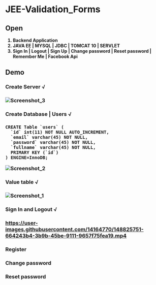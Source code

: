 # JEE-Validation_Forms
<strong>
  <h2>Open</h2>

1. Backend Application  
2. JAVA EE | MYSQL | JDBC | TOMCAT 10 | SERVLET   
3. Sign In | Logout | Sign Up | Change password | Reset password | Remember Me | Facebook Api

  <h2>Demo</h2>
<h3>Create Server √<h3>

  ![Screenshot_3](https://user-images.githubusercontent.com/14164770/148748965-07b11046-25ea-4783-85a5-445d96811c0c.png)


<h3>Create Database | Users √ <h3> 

```
CREATE Table `users` (
  `id` int(11) NOT NULL AUTO_INCREMENT,
  `email` varchar(45) NOT NULL,
  `password` varchar(45) NOT NULL,
  `fullname` varchar(45) NOT NULL,
  PRIMARY KEY (`id`)
) ENGINE=InnoDB;
```
  ![Screenshot_2](https://user-images.githubusercontent.com/14164770/148748854-4086d3ed-8d96-454e-af56-ebf9fa81a29c.png)

  
<h3>Value table √<h3>  

  ![Screenshot_1](https://user-images.githubusercontent.com/14164770/148749022-d736843d-4219-4869-9e96-2d5dea4d7134.png)

<h3>Sign In and Logout √<h3> 


https://user-images.githubusercontent.com/14164770/148825751-664243b4-3b9b-45be-9111-9657f75fea19.mp4


  

 
<h3>Register<h3>

<h3>Change password<h3>

<h3>Reset password<h3>

 

